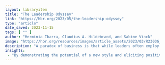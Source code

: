 ```yaml
---
layout: libraryitem
title: "The Leadership Odyssey"
link: "https://hbr.org/2023/05/the-leadership-odyssey"
type: "article"
date_saved: 2023-11-15
tags: [ "" ]
author: "Herminia Ibarra, Claudius A. Hildebrand, and Sabine Vinck"
image: "https://hbr.org/resources/images/article_assets/2023/03/R2303G_NERI-scaled.jpg"
description: "A paradox of business is that while leaders often employ a hands-on, directive style to rise to the top, once they arrive, they’re supposed to empower and enable their teams. Suddenly, they’re expected to demonstrate “people skills.” And many find it challenging to adapt to that reality. To understand how leaders can successfully make this shift, the authors studied 75 CEO successions, involving 235 candidates. They discovered that the transformation is not a single event but unfolds over time and takes many twists and turns. It’s a long journey with three stages: the departure, during which leaders recognize the need to change and leave behind their old ways of working; the voyage, during which they encounter obstacles and trials that teach them important lessons; and the return, when they arrive at a new understanding of what kind of leader they need to be. Completing this odyssey requires humility, self-awareness, and resilience. Several key practices will help executives along the way: understanding the extent of the change required, creating new contexts for learning, enlisting the help of advisers, learning from setbacks, and tapping the power of small wins."
insights:
 - "By demonstrating the potential of a new style and eliciting positive feedback, small wins start to shift the leader’s motivation from necessity (“I need to be a better communicator”) to possibility (“I’m working on communicating better because it will help me accomplish my goal”) and identity (“I’m working on communicating better because that is who I want to be”). These subtle changes help leaders become more self-reflective and persistent—invaluable traits for anybody trying to define and anchor a new self."
---
```


